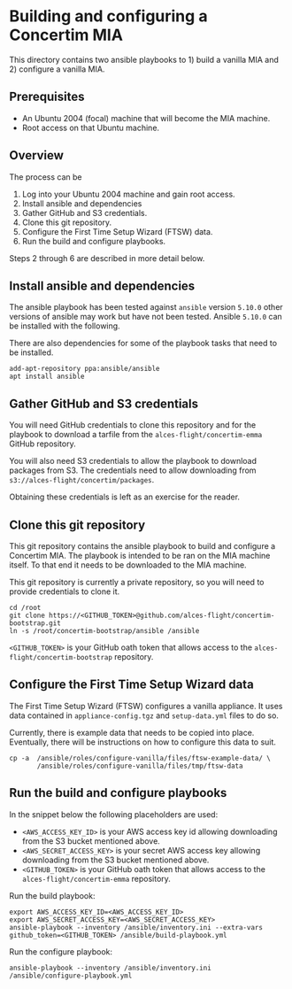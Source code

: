 # Building and configuring a Concertim MIA

This directory contains two ansible playbooks to 1) build a vanilla MIA and 2)
configure a vanilla MIA.

## Prerequisites

* An Ubuntu 2004 (focal) machine that will become the MIA machine.
* Root access on that Ubuntu machine.

## Overview

The process can be 

1. Log into your Ubuntu 2004 machine and gain root access.
2. Install ansible and dependencies
3. Gather GitHub and S3 credentials.
4. Clone this git repository.
5. Configure the First Time Setup Wizard (FTSW) data.
6. Run the build and configure playbooks.

Steps 2 through 6 are described in more detail below.

## Install ansible and dependencies

The ansible playbook has been tested against `ansible` version `5.10.0` other
versions of ansible may work but have not been tested.  Ansible `5.10.0` can
be installed with the following.

There are also dependencies for some of the playbook tasks that need to be
installed.

```
add-apt-repository ppa:ansible/ansible
apt install ansible
```


## Gather GitHub and S3 credentials

You will need GitHub credentials to clone this repository and for the playbook
to download a tarfile from the `alces-flight/concertim-emma` GitHub
repository.

You will also need S3 credentials to allow the playbook to download packages
from S3.  The credentials need to allow downloading from
`s3://alces-flight/concertim/packages`.

Obtaining these credentials is left as an exercise for the reader.


## Clone this git repository

This git repository contains the ansible playbook to build and configure a
Concertim MIA.  The playbook is intended to be ran on the MIA machine itself.
To that end it needs to be downloaded to the MIA machine.

This git repository is currently a private repository, so you will need to
provide credentials to clone it.

```
cd /root
git clone https://<GITHUB_TOKEN>@github.com/alces-flight/concertim-bootstrap.git
ln -s /root/concertim-bootstrap/ansible /ansible
```

`<GITHUB_TOKEN>` is your GitHub oath token that allows access to the
`alces-flight/concertim-bootstrap` repository.


## Configure the First Time Setup Wizard data

The First Time Setup Wizard (FTSW) configures a vanilla appliance.  It uses
data contained in `appliance-config.tgz` and `setup-data.yml` files to do so.

Currently, there is example data that needs to be copied into place.
Eventually, there will be instructions on how to configure this data to suit.

```
cp -a  /ansible/roles/configure-vanilla/files/ftsw-example-data/ \
       /ansible/roles/configure-vanilla/files/tmp/ftsw-data
```


## Run the build and configure playbooks

In the snippet below the following placeholders are used:

* `<AWS_ACCESS_KEY_ID>` is your AWS access key id allowing downloading from
  the S3 bucket mentioned above.
* `<AWS_SECRET_ACCESS_KEY>` is your secret AWS access key allowing downloading
  from the S3 bucket mentioned above.
* `<GITHUB_TOKEN>` is your GitHub oath token that allows access to the
  `alces-flight/concertim-emma` repository.

Run the build playbook:

```
export AWS_ACCESS_KEY_ID=<AWS_ACCESS_KEY_ID>
export AWS_SECRET_ACCESS_KEY=<AWS_SECRET_ACCESS_KEY>
ansible-playbook --inventory /ansible/inventory.ini --extra-vars github_token=<GITHUB_TOKEN> /ansible/build-playbook.yml
```

Run the configure playbook:

```
ansible-playbook --inventory /ansible/inventory.ini /ansible/configure-playbook.yml
```
